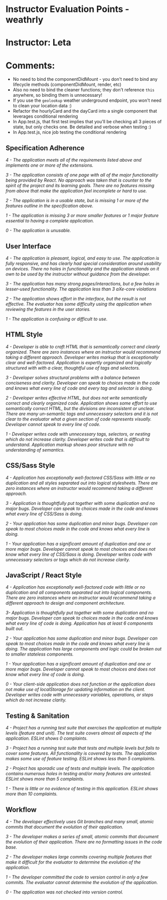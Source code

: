# Instructor Evaluation Points - weathrly
# Instructor: Leta
# Comments:
  * No need to bind the componentDidMount - you don't need to bind any lifecycle methods (componentDidMount, render, etc)
  * Also no need to bind the cleaner functions; they don't reference `this` anywhere, so binding them is unnecessary!
  * If you use the `geolookup` weather underground endpoint, you won't need to clean your location data :)
  * Refactor the hourlyCard and the dayCard into a single component that leverages conditional rendering
  * In App.test.js, that first test implies that you'll be checking all 3 pieces of state, but only checks one. Be detailed and verbose when testing :)
  * In App.test.js, nice job testing the conditional rendering

## Specification Adherence

_4 - The application meets all of the requirements listed above and implements one or more of the extensions._

_3 - The application consists of one page with all of the major functionality being provided by React. No approach was taken that is counter to the spirit of the project and its learning goals. There are no features missing from above that make the application feel incomplete or hard to use._

*2 - The application is in a usable state, but is missing 1 or more of the features outline in the specification above.*

_1 - The application is missing 3 or more smaller features or 1 major feature essential to having a complete application._

_0 - The application is unusable._

## User Interface

_4 - The application is pleasant, logical, and easy to use. The application is fully responsive, and has clearly had special consideration around usability on devices. There no holes in functionality and the application stands on it own to be used by the instructor without guidance from the developer._

*3 - The application has many strong pages/interactions, but a few holes in lesser-used functionality. The application less than 3 aXe-core violations*

_2 - The application shows effort in the interface, but the result is not effective. The evaluator has some difficulty using the application when reviewing the features in the user stories._

_1 - The application is confusing or difficult to use._

## HTML Style

_4 - Developer is able to craft HTML that is semantically correct and clearly organized. There are zero instances where an instructor would recommend taking a different approach. Developer writes markup that is exceptionally clear and well-factored. Application is expertly organized and logically structured with with a clear, thoughtful use of tags and selectors._

*3 - Developer solves structural problems with a balance between conciseness and clarity. Developer can speak to choices made in the code and knows what every line of code and every tag and selector is doing.*

_2 - Developer writes effective HTML, but does not write semantically correct and clearly organized code. Application shows some effort to use semantically correct HTML, but the divisions are inconsistent or unclear. There are many un-semantic tags and unnecessary selectors and it is not clear to the evaluator what a given section of code represents visually. Developer cannot speak to every line of code._

_1 - Developer writes code with unnecessary tags, selectors, or nesting which do not increase clarity. Developer writes code that is difficult to understand. Application markup shows poor structure with no understanding of semantics._

## CSS/Sass Style

_4 - Application has exceptionally well-factored CSS/Sass with little or no duplication and all styles separated out into logical stylesheets. There are zero instances where an instructor would recommend taking a different approach._

*3 - Application is thoughtfully put together with some duplication and no major bugs. Developer can speak to choices made in the code and knows what every line of CSS/Sass is doing.*

_2 - Your application has some duplication and minor bugs. Developer can speak to most choices made in the code and knows what every line is doing._

_1 - Your application has a significant amount of duplication and one or more major bugs. Developer cannot speak to most choices and does not know what every line of CSS/Sass is doing. Developer writes code with unnecessary selectors or tags which do not increase clarity._

## JavaScript / React Style

_4 - Application has exceptionally well-factored code with little or no duplication and all components separated out into logical components. There are zero instances where an instructor would recommend taking a different approach to design and component architecture._

*3- Application is thoughtfully put together with some duplication and no major bugs. Developer can speak to choices made in the code and knows what every line of code is doing. Application has at least 6 components built out.*

_2 - Your application has some duplication and minor bugs. Developer can speak to most choices made in the code and knows what every line is doing. The application has large components and logic could be broken out to smaller stateless components._

_1 - Your application has a significant amount of duplication and one or more major bugs. Developer cannot speak to most choices and does not know what every line of code is doing._

_0 - Your client-side application does not function or the application does not make use of localStorage for updating information on the client. Developer writes code with unnecessary variables, operations, or steps which do not increase clarity._

## Testing & Sanitation

_4 - Project has a running test suite that exercises the application at multiple levels (feature and unit). The test suite covers almost all aspects of the application. ESLint shows 0 complaints._

*3 - Project has a running test suite that tests and multiple levels but fails to cover some features. All functionality is covered by tests. The application makes some use of feature testing. ESLint shows less than 5 complaints.*

_2 - Project has sporadic use of tests and multiple levels. The application contains numerous holes in testing and/or many features are untested. ESLint shows more than 5 complaints._

_1 - There is little or no evidence of testing in this application. ESLint shows more than 10 complaints._

## Workflow

_4 - The developer effectively uses Git branches and many small, atomic commits that document the evolution of their application._

*3 - The developer makes a series of small, atomic commits that document the evolution of their application. There are no formatting issues in the code base.*

_2 - The developer makes large commits covering multiple features that make it difficult for the evaluator to determine the evolution of the application._

_1 - The developer committed the code to version control in only a few commits. The evaluator cannot determine the evolution of the application._

_0 - The application was not checked into version control._
